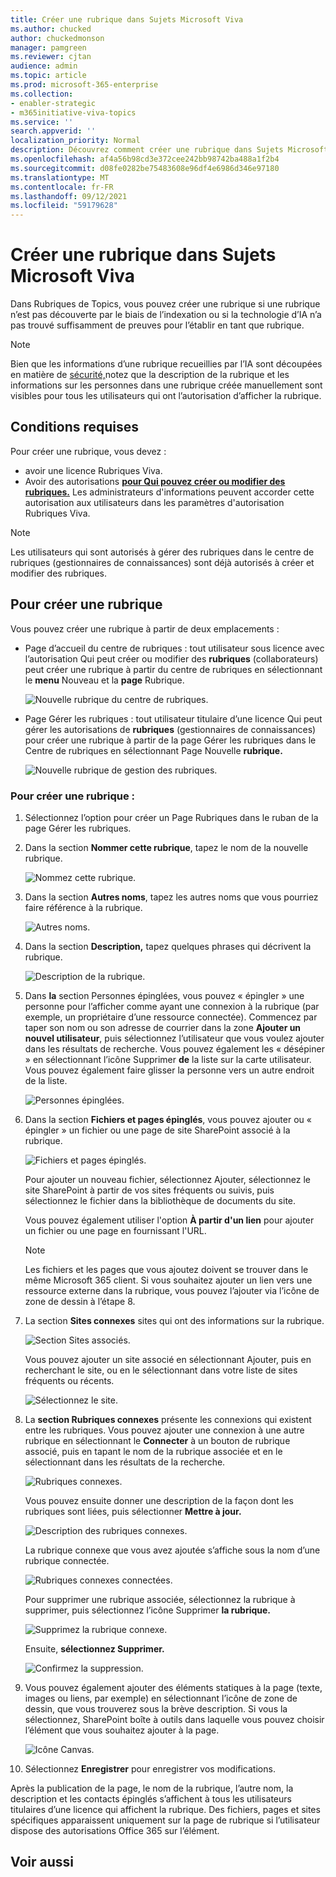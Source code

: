 ```yaml
---
title: Créer une rubrique dans Sujets Microsoft Viva
ms.author: chucked
author: chuckedmonson
manager: pamgreen
ms.reviewer: cjtan
audience: admin
ms.topic: article
ms.prod: microsoft-365-enterprise
ms.collection:
- enabler-strategic
- m365initiative-viva-topics
ms.service: ''
search.appverid: ''
localization_priority: Normal
description: Découvrez comment créer une rubrique dans Sujets Microsoft Viva.
ms.openlocfilehash: af4a56b98cd3e372cee242bb98742ba488a1f2b4
ms.sourcegitcommit: d08fe0282be75483608e96df4e6986d346e97180
ms.translationtype: MT
ms.contentlocale: fr-FR
ms.lasthandoff: 09/12/2021
ms.locfileid: "59179628"
---
```

# <a name="create-a-new-topic-in-microsoft-viva-topics"></a>Créer une rubrique dans Sujets Microsoft Viva

Dans Rubriques de Topics, vous pouvez créer une rubrique si une rubrique n’est pas découverte par le biais de l’indexation ou si la technologie d’IA n’a pas trouvé suffisamment de preuves pour l’établir en tant que rubrique.

> [!Note] 
> Bien que les informations d’une rubrique recueillies par l’IA sont découpées en matière de [sécurité,](topic-experiences-security-trimming.md)notez que la description de la rubrique et les informations sur les personnes dans une rubrique créée manuellement sont visibles pour tous les utilisateurs qui ont l’autorisation d’afficher la rubrique. 


## <a name="requirements"></a>Conditions requises

Pour créer une rubrique, vous devez :
- avoir une licence Rubriques Viva.
- Avoir des autorisations [**pour Qui pouvez créer ou modifier des rubriques.**](./topic-experiences-user-permissions.md) Les administrateurs d'informations peuvent accorder cette autorisation aux utilisateurs dans les paramètres d'autorisation Rubriques Viva. 

> [!Note] 
> Les utilisateurs qui sont autorisés à gérer des rubriques dans le centre de rubriques (gestionnaires de connaissances) sont déjà autorisés à créer et modifier des rubriques.

## <a name="to-create-a-topic"></a>Pour créer une rubrique

Vous pouvez créer une rubrique à partir de deux emplacements :

- Page d’accueil du centre de rubriques : tout utilisateur sous licence avec l’autorisation Qui peut créer ou modifier des **rubriques** (collaborateurs) peut créer une rubrique à partir du centre de rubriques en sélectionnant le **menu** Nouveau et la **page** Rubrique. 

    ![Nouvelle rubrique du centre de rubriques.](../media/knowledge-management/new-topic.png)  

- Page Gérer les rubriques : tout utilisateur titulaire d’une licence Qui peut gérer les autorisations de **rubriques** (gestionnaires de connaissances) pour créer une rubrique à partir de la page Gérer les rubriques dans le Centre de rubriques en sélectionnant Page Nouvelle **rubrique.** 

    ![Nouvelle rubrique de gestion des rubriques.](../media/knowledge-management/new-topic-topic-center.png)  

### <a name="to-create-a-new-topic"></a>Pour créer une rubrique :

1. Sélectionnez l’option pour créer un Page Rubriques dans le ruban de la page Gérer les rubriques.

2.  Dans la section **Nommer cette rubrique**, tapez le nom de la nouvelle rubrique.

    ![Nommez cette rubrique.](../media/knowledge-management/k-new-topic-page.png)  

3. Dans la section **Autres noms**, tapez les autres noms que vous pourriez faire référence à la rubrique. 

    ![Autres noms.](../media/knowledge-management/alt-names.png)  

4. Dans la section **Description,** tapez quelques phrases qui décrivent la rubrique. 

    ![Description de la rubrique.](../media/knowledge-management/description.png)

4. Dans **la** section Personnes épinglées, vous pouvez « épingler » une personne pour l’afficher comme ayant une connexion à la rubrique (par exemple, un propriétaire d’une ressource connectée). Commencez par taper son nom ou son adresse de courrier dans la zone **Ajouter un nouvel utilisateur**, puis sélectionnez l’utilisateur que vous voulez ajouter dans les résultats de recherche. Vous pouvez également les « désépiner » en sélectionnant l’icône Supprimer **de** la liste sur la carte utilisateur. Vous pouvez également faire glisser la personne vers un autre endroit de la liste.
 
    ![Personnes épinglées.](../media/knowledge-management/pinned-people.png)

5. Dans la section **Fichiers et pages épinglés**, vous pouvez ajouter ou « épingler » un fichier ou une page de site SharePoint associé à la rubrique.

   ![Fichiers et pages épinglés.](../media/knowledge-management/pinned-files-and-pages.png)
 
    Pour ajouter un nouveau fichier, sélectionnez Ajouter, sélectionnez le site SharePoint à partir de vos sites fréquents ou suivis, puis sélectionnez le fichier dans la bibliothèque de documents du site.

    Vous pouvez également utiliser l'option **À partir d'un lien** pour ajouter un fichier ou une page en fournissant l'URL. 

    > [!Note] 
    > Les fichiers et les pages que vous ajoutez doivent se trouver dans le même Microsoft 365 client. Si vous souhaitez ajouter un lien vers une ressource externe dans la rubrique, vous pouvez l’ajouter via l’icône de zone de dessin à l’étape 8.


6.  La section **Sites connexes** sites qui ont des informations sur la rubrique. 

    ![Section Sites associés.](../media/knowledge-management/related-sites.png)

    Vous pouvez ajouter un site  associé en sélectionnant Ajouter, puis en recherchant le site, ou en le sélectionnant dans votre liste de sites fréquents ou récents.
    
    ![Sélectionnez le site.](../media/knowledge-management/sites.png)

7. La **section Rubriques connexes** présente les connexions qui existent entre les rubriques. Vous pouvez ajouter une connexion à une autre rubrique en sélectionnant le **Connecter** à un bouton de rubrique associé, puis en tapant le nom de la rubrique associée et en le sélectionnant dans les résultats de la recherche. 

   ![Rubriques connexes.](../media/knowledge-management/related-topic.png)  

    Vous pouvez ensuite donner une description de la façon dont les rubriques sont liées, puis sélectionner **Mettre à jour.**

   ![Description des rubriques connexes.](../media/knowledge-management/related-topics-update.png) 

   La rubrique connexe que vous avez ajoutée s’affiche sous la nom d’une rubrique connectée.

   ![Rubriques connexes connectées.](../media/knowledge-management/related-topics-final.png) 

   Pour supprimer une rubrique associée, sélectionnez la rubrique à supprimer, puis sélectionnez l’icône Supprimer **la rubrique.**
 
   ![Supprimez la rubrique connexe.](../media/knowledge-management/remove-related.png)  

   Ensuite, **sélectionnez Supprimer.**

   ![Confirmez la suppression.](../media/knowledge-management/remove-related-confirm.png) 

8. Vous pouvez également ajouter des éléments statiques à la page (texte, images ou liens, par exemple) en sélectionnant l’icône de zone de dessin, que vous trouverez sous la brève description. Si vous la sélectionnez, SharePoint boîte à outils dans laquelle vous pouvez choisir l’élément que vous souhaitez ajouter à la page.

   ![Icône Canvas.](../media/knowledge-management/webpart-library.png) 

9. Sélectionnez **Enregistrer** pour enregistrer vos modifications. 

Après la publication de la page, le nom de la rubrique, l’autre nom, la description et les contacts épinglés s’affichent à tous les utilisateurs titulaires d’une licence qui affichent la rubrique. Des fichiers, pages et sites spécifiques apparaissent uniquement sur la page de rubrique si l’utilisateur dispose des autorisations Office 365 sur l’élément. 



## <a name="see-also"></a>Voir aussi



